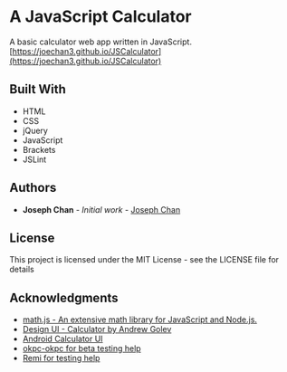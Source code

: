 # A JavaScript Calculator

A basic calculator web app written in JavaScript.
[https://joechan3.github.io/JSCalculator](https://joechan3.github.io/JSCalculator)

## Built With

* HTML
* CSS
* jQuery
* JavaScript
* Brackets
* JSLint

## Authors

* **Joseph Chan** - *Initial work* - [Joseph Chan](https://github.com/joechan3)

## License

This project is licensed under the MIT License - see the LICENSE file for details

## Acknowledgments

* [math.js - An extensive math library for JavaScript and Node.js.](http://mathjs.org/)
* [Design UI - Calculator by Andrew Golev](https://www.behance.net/gallery/33307411/Design-UI-Calculator)
* [Android Calculator UI](http://imgur.com/7qPESW3)
* [okpc-okpc for beta testing help](https://github.com/okpc-okpc)
* [Remi for testing help](http://remifortier.ca/)
